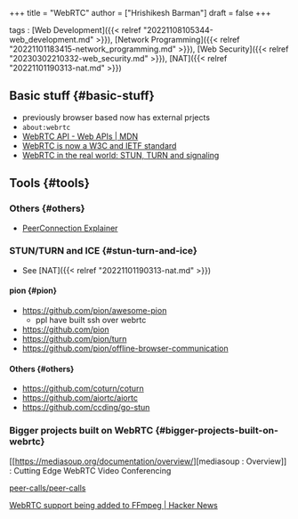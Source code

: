 +++
title = "WebRTC"
author = ["Hrishikesh Barman"]
draft = false
+++

tags
: [Web Development]({{< relref "20221108105344-web_development.md" >}}), [Network Programming]({{< relref "20221101183415-network_programming.md" >}}), [Web Security]({{< relref "20230302210332-web_security.md" >}}), [NAT]({{< relref "20221101190313-nat.md" >}})


## Basic stuff {#basic-stuff}

-   previously browser based now has external prjects
-   `about:webrtc`
-   [WebRTC API - Web APIs | MDN](https://developer.mozilla.org/en-US/docs/Web/API/WebRTC_API)
-   [WebRTC is now a W3C and IETF standard](https://web.dev/webrtc-standard-announcement/)
-   [WebRTC in the real world: STUN, TURN and signaling](https://www.html5rocks.com/en/tutorials/webrtc/infrastructure/)


## Tools {#tools}


### Others {#others}

-   [PeerConnection Explainer](https://pe.pion.ly/)


### STUN/TURN and ICE {#stun-turn-and-ice}

-   See [NAT]({{< relref "20221101190313-nat.md" >}})


#### pion {#pion}

-   <https://github.com/pion/awesome-pion>
    -   ppl have built ssh over webrtc
-   <https://github.com/pion>
-   <https://github.com/pion/turn>
-   <https://github.com/pion/offline-browser-communication>


#### Others {#others}

-   <https://github.com/coturn/coturn>
-   <https://github.com/aiortc/aiortc>
-   <https://github.com/ccding/go-stun>


### Bigger projects built on WebRTC {#bigger-projects-built-on-webrtc}

[[<https://mediasoup.org/documentation/overview/>][mediasoup
: Overview]] : Cutting Edge WebRTC Video Conferencing

[peer-calls/peer-calls](https://github.com/peer-calls/peer-calls)

[WebRTC support being added to FFmpeg | Hacker News](https://news.ycombinator.com/item?id=36130191)
